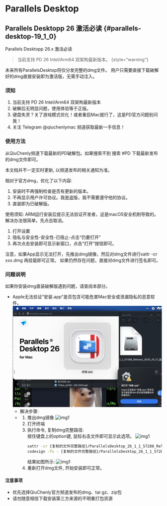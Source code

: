 # Parallels Desktop

## Parallels Desktopp 26 激活必读 {#parallels-desktop-19_1_0}

<link-summary>Parallels Desktopp 26.x 激活必读</link-summary>

> 当前支持 PD 26 Intel/Arm64 双架构最新版本。
> {style="warning"}

未来所有ParallelsDesktop将仅分发完整的dmg文件。
用户只需要直接下载破解好的dmg直接安装即为激活版，无需手动注入。

### 须知

1. 当前支持 PD 26 Intel/Arm64 双架构最新版本
2. 破解后无明显问题，使用体验等于正版。
3. 键盘失灵？关了游戏模式优化！或者重启Mac就行了，这是PD官方问题别问我！
4. 关注 Telegram @qiuchenlymac 频道获取最新一手信息！


### 使用方法 

从QiuChenly频道下载最新的PD破解包。如果搜索不到 搜索 #PD 下载最新发布的dmg文件即可。

本文档并不一定实时更新, 以频道发布的相关通知为准。

相对于官方dmg，优化了以下内容:
  1. 安装时不再强制检查是否有更新的版本。
  2. 不再显示用户许可协议。我是盗版，我不需要遵守他的协议。
  3. 直装即为已破解版。

使用须知:
ARM运行安装后提示无法验证开发者，这是macOS安全机制导致的。
解决办法很简单，先点击取消。
1. 打开设置
2. 隐私与安全性-安全性-已阻止-点击“仍要打开”
3. 再次点击安装即可显示新窗口，点击“打开”按钮即可。

注意，如果App显示无法打开，先推出dmg镜像，然后对dmg文件进行xattr -cr xxx.dmg 再挂载即可正常。
如果仍然存在问题，直接对dmg文件进行签名即可。


### 问题说明
如果你安装dmg直装破解版遇到问题，请查阅本部分。

- Apple无法验证“安装.app”是否包含可能危害Mac安全或泄漏隐私的恶意软件。
    ![img1](img_1.png)
  - 解决步骤:
  - 1. 推出dmg镜像
    ![img1](img_2.png)
    2. 打开终端
    3. 执行命令, 复制dmg完整路径:
       <br>按住键盘上的option键, 鼠标右击文件即可显示此选项。
       ![img1](img_3.png)
       ```bash
       xattr -cr {复制的文件完整路径}/ParallelsDesktop_26_1_1_57288_Release_2025_10_17_直装破解版.dmg
       codesign -fs - {复制的文件完整路径}/ParallelsDesktop_26_1_1_57288_Release_2025_10_17_直装破解版.dmg
       ```
       结果如图所示:
       ![img1](img_4.png)
    4. 重新打开dmg文件, 开始安装即可正常。
    

#### 注意事项
- 优先选择QiuChenly官方频道发布的dmg、tar.gz、zip包
- 请勿随意相信下载安装第三方来源的不明重打包资源
